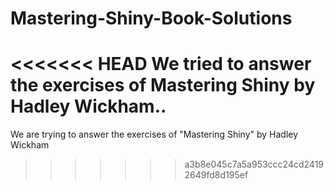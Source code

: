 # Mastering-Shiny-Book-Solutions
<<<<<<< HEAD
We tried to answer the exercises of Mastering Shiny by Hadley Wickham..
=======
We are trying to answer the exercises of "Mastering Shiny" by Hadley Wickham 
>>>>>>> a3b8e045c7a5a953ccc24cd24192649fd8d195ef
